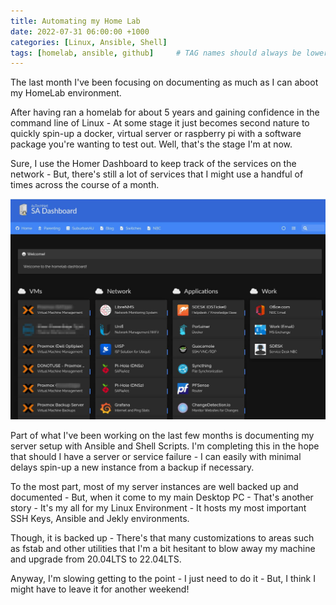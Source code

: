 ```yaml
---
title: Automating my Home Lab
date: 2022-07-31 06:00:00 +1000
categories: [Linux, Ansible, Shell]
tags: [homelab, ansible, github]     # TAG names should always be lowercase
---
```


The last month I've been focusing on documenting as much as I can aboot my HomeLab environment. 

After having ran a homelab for about 5 years and gaining confidence in the command line of Linux - At some stage it just becomes second nature to quickly spin-up a docker, virtual server or raspberry pi  with a software package you're wanting to test out. Well, that's the stage I'm at now. 

Sure, I use the Homer Dashboard to keep track of the services on the network - But, there's still a lot of services that I might use a handful of times across the course of a month.

![My Homer Dashboard](/assets/images/homer_dashboard.jpg)

Part of what I've been working on the last few months is documenting my server setup with Ansible and Shell Scripts. I'm completing this in the hope that should I have a server or service failure - I can easily with minimal delays spin-up a new instance from a backup if necessary. 

To the most part, most of my server instances are well backed up and documented - But, when it come to my main Desktop PC - That's another story - It's my all for my Linux Environment - It hosts my most important SSH Keys, Ansible and Jekly environments. 

Though, it is backed up - There's that many customizations to areas such as fstab and other utilities that I'm a bit hesitant to blow away my machine and upgrade from 20.04LTS to 22.04LTS.

Anyway, I'm slowing getting to the point - I just need to do it - But, I think I might have to leave it for another weekend! 
